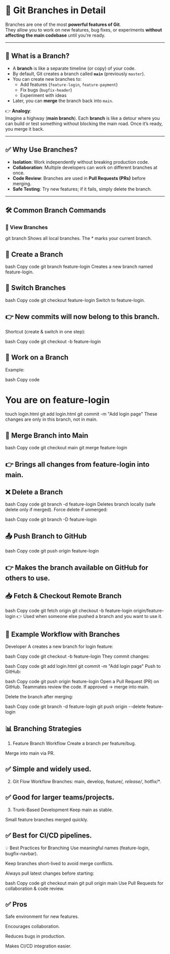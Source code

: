# 🌱 Git Branches in Detail

Branches are one of the most **powerful features of Git**.  
They allow you to work on new features, bug fixes, or experiments **without affecting the main codebase** until you’re ready.

---

## 📌 What is a Branch?

- A **branch** is like a separate timeline (or copy) of your code.  
- By default, Git creates a branch called **`main`** (previously `master`).  
- You can create new branches to:
  - Add features (`feature-login`, `feature-payment`)
  - Fix bugs (`bugfix-header`)
  - Experiment with ideas
- Later, you can **merge** the branch back into `main`.

👉 **Analogy**:  
Imagine a highway (**main branch**). Each **branch** is like a detour where you can build or test something without blocking the main road. Once it’s ready, you merge it back.

---

## ✅ Why Use Branches?

- **Isolation**: Work independently without breaking production code.
- **Collaboration**: Multiple developers can work on different branches at once.
- **Code Review**: Branches are used in **Pull Requests (PRs)** before merging.
- **Safe Testing**: Try new features; if it fails, simply delete the branch.

---

## 🛠️ Common Branch Commands

### 🔎 View Branches

git branch
Shows all local branches.
The * marks your current branch.

## 🌱 Create a Branch
bash
Copy code
git branch feature-login
Creates a new branch named feature-login.

## 🔄 Switch Branches
bash
Copy code
git checkout feature-login
Switch to feature-login.

## 👉 New commits will now belong to this branch.

Shortcut (create & switch in one step):

bash
Copy code
git checkout -b feature-login

## 📝 Work on a Branch
Example:

bash
Copy code
# You are on feature-login
touch login.html
git add login.html
git commit -m "Add login page"
These changes are only in this branch, not in main.

## 🔀 Merge Branch into Main
bash
Copy code
git checkout main
git merge feature-login
## 👉 Brings all changes from feature-login into main.

## ❌ Delete a Branch
bash
Copy code
git branch -d feature-login
Deletes branch locally (safe delete only if merged).
Force delete if unmerged:

bash
Copy code
git branch -D feature-login
## 📤 Push Branch to GitHub
bash
Copy code
git push origin feature-login
## 👉 Makes the branch available on GitHub for others to use.

## 📥 Fetch & Checkout Remote Branch
bash
Copy code
git fetch origin
git checkout -b feature-login origin/feature-login
👉 Used when someone else pushed a branch and you want to use it.

## 🧩 Example Workflow with Branches
Developer A creates a new branch for login feature:

bash
Copy code
git checkout -b feature-login
They commit changes:

bash
Copy code
git add login.html
git commit -m "Add login page"
Push to GitHub:

bash
Copy code
git push origin feature-login
Open a Pull Request (PR) on GitHub.
Teammates review the code. If approved → merge into main.

Delete the branch after merging:

bash
Copy code
git branch -d feature-login
git push origin --delete feature-login

## 📊 Branching Strategies
1. Feature Branch Workflow
Create a branch per feature/bug.

Merge into main via PR.
## ✅ Simple and widely used.

2. Git Flow Workflow
Branches: main, develop, feature/*, release/*, hotfix/*.
## ✅ Good for larger teams/projects.

3. Trunk-Based Development
Keep main as stable.

Small feature branches merged quickly.
## ✅ Best for CI/CD pipelines.

💡 Best Practices for Branching
Use meaningful names (feature-login, bugfix-navbar).

Keep branches short-lived to avoid merge conflicts.

Always pull latest changes before starting:

bash
Copy code
git checkout main
git pull origin main
Use Pull Requests for collaboration & code review.


## ✅ Pros
Safe environment for new features.

Encourages collaboration.

Reduces bugs in production.

Makes CI/CD integration easier.